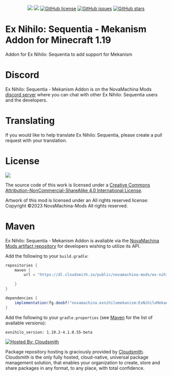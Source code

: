 <p align="center">
    <a href="https://www.curseforge.com/minecraft/mc-mods/ex-nihilo-sequentia-mekanism-addon"><img src="https://cf.way2muchnoise.eu/full_430787_downloads.svg" /></a>
    <a href="https://www.curseforge.com/minecraft/mc-mods/ex-nihilo-sequentia-mekanism-addon"><img src="https://cf.way2muchnoise.eu/versions/430787.svg" /></a>
    <a href="https://github.com/NovaMachina-Mods/ExNihiloMekanism/blob/1.19/LICENSE"><img alt="GitHub license" src="https://img.shields.io/badge/license-CC%20BY--NC--SA%204.0-brightgreen"></a>
    <a href="https://github.com/NovaMachina-Mods/ExNihiloMekanism/issues"><img alt="GitHub issues" src="https://img.shields.io/github/issues/NovaMachina-Mods/ExNihiloMekanism"></a>
    <a href="https://github.com/NovaMachina-Mods/ExNihiloMekanism/stargazers"><img alt="GitHub stars" src="https://img.shields.io/github/stars/NovaMachina-Mods/ExNihiloMekanism"></a>
</p>

# Ex Nihilo: Sequentia - Mekanism Addon for Minecraft 1.19

Addon for Ex Nihilo: Sequentia to add support for Mekanism

# Discord

Ex Nihilo: Sequentia - Mekanism Addon is on the NovaMachina Mods [discord server](https://discord.gg/CJyAkuw) where you can chat with other Ex Nihilo: Sequentia users and the developers.

# Translating

If you would like to help translate Ex Nihilo: Sequentia, please create a pull request with your translation.

# License

[![](https://i.creativecommons.org/l/by-nc-sa/4.0/88x31.png)](http://creativecommons.org/licenses/by-nc-sa/4.0/)

The source code of this work is licensed under a [Creative Commons Attribution-NonCommercial-ShareAlike 4.0 International License](http://creativecommons.org/licenses/by-nc-sa/4.0/).

Artwork of this mod is licensed under an All rights reserved license: Copyright &copy;2023 NovaMachina-Mods All rights reserved.

# Maven

Ex Nihilo: Sequentia - Mekanism Addon is avaliable via the [NovaMachina Mods artifact repository](https://cloudsmith.io/~novamachina-mods/repos/ex-nihilo-sequentia/packages/) for developers wishing to utilize its API.

Add the following to your `build.gradle`:

```groovy
repositories {
    maven {
        url = "https://dl.cloudsmith.io/public/novamachina-mods/ex-nihilo-sequentia/maven/"

    }
}

dependencies {
    implementation(fg.deobf("novamachina.exnihilomekanism:ExNihiloMekanism:${exnihilo_version}"))
}
```

Add the following to your `gradle.properties` (see [Maven](https://cloudsmith.io/~novamachina-mods/repos/ex-nihilo-sequentia/packages/) for the list of available versions):

```properties
exnihilo_version: 1.19.2-4.1.0.55-beta
```

[![Hosted By: Cloudsmith](https://img.shields.io/badge/OSS%20hosting%20by-cloudsmith-blue?logo=cloudsmith&style=for-the-badge)](https://cloudsmith.com)

Package repository hosting is graciously provided by  [Cloudsmith](https://cloudsmith.com).
Cloudsmith is the only fully hosted, cloud-native, universal package management solution, that
enables your organization to create, store and share packages in any format, to any place, with total
confidence.
